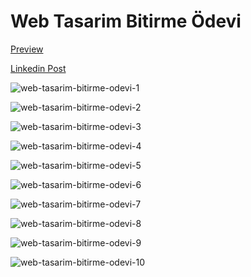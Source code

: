 # Web Tasarim Bitirme Ödevi

<a href="https://bku-bitirme-odevi.netlify.app/">Preview</a>

<a href="https://www.linkedin.com/feed/update/urn:li:activity:7129491614535757824/">Linkedin Post</a>



![web-tasarim-bitirme-odevi-1](https://github.com/berkaykaanuzun/web-tasarim-bitirme-odevi/assets/124512036/c2d3c2a8-10f6-4cd5-98f6-7ecec3efeb0c)

![web-tasarim-bitirme-odevi-2](https://github.com/berkaykaanuzun/web-tasarim-bitirme-odevi/assets/124512036/902faa69-fe9d-4b70-9a8a-10cf2a343bec)

![web-tasarim-bitirme-odevi-3](https://github.com/berkaykaanuzun/web-tasarim-bitirme-odevi/assets/124512036/34045381-d4ad-4c76-a48b-ae9ab6e4a2f4)

![web-tasarim-bitirme-odevi-4](https://github.com/berkaykaanuzun/web-tasarim-bitirme-odevi/assets/124512036/12e601bb-9383-4fe5-a6ee-8d68556e10b5)

![web-tasarim-bitirme-odevi-5](https://github.com/berkaykaanuzun/web-tasarim-bitirme-odevi/assets/124512036/9c5a4976-3498-437c-9c57-cef57fc880ca)

![web-tasarim-bitirme-odevi-6](https://github.com/berkaykaanuzun/web-tasarim-bitirme-odevi/assets/124512036/431ef7c2-7fca-4583-a525-ce2d2d4e98a6)

![web-tasarim-bitirme-odevi-7](https://github.com/berkaykaanuzun/web-tasarim-bitirme-odevi/assets/124512036/330b7a64-8006-43a3-a6de-7e2daf9d36aa)

![web-tasarim-bitirme-odevi-8](https://github.com/berkaykaanuzun/web-tasarim-bitirme-odevi/assets/124512036/1f488a4d-c526-4faf-a808-90228d255222)

![web-tasarim-bitirme-odevi-9](https://github.com/berkaykaanuzun/web-tasarim-bitirme-odevi/assets/124512036/125cae19-d69f-44ef-8793-721650d3818d)

![web-tasarim-bitirme-odevi-10](https://github.com/berkaykaanuzun/web-tasarim-bitirme-odevi/assets/124512036/9cc13c8a-8ef5-4bed-9020-aa1f47f61c18)

